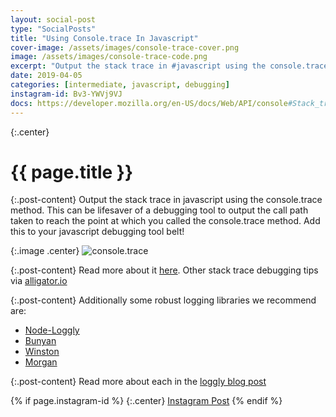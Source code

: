 ```yaml
---
layout: social-post
type: "SocialPosts"
title: "Using Console.trace In Javascript"
cover-image: /assets/images/console-trace-cover.png
image: /assets/images/console-trace-code.png
excerpt: "Output the stack trace in #javascript using the console.trace method."
date: 2019-04-05
categories: [intermediate, javascript, debugging]
instagram-id: Bv3-YWVj9VJ
docs: https://developer.mozilla.org/en-US/docs/Web/API/console#Stack_traces
---
```

{:.center}
# {{ page.title }}

{:.post-content}
Output the stack trace in javascript using the console.trace method. 
This can be lifesaver of a debugging tool to output the call path taken to 
reach the point at which you called the console.trace method. Add this to your 
javascript debugging tool belt! 

{:.image .center}
![console.trace]({{page.image}})

{:.post-content}
Read more about it <a href="{{page.docs}}" target="_blank">here</a>. Other stack trace debugging tips via <a href="https://alligator.io/js/stack-trace/" target="_blank">alligator.io</a>

{:.post-content}
Additionally some robust logging libraries we recommend are:
* <a href="https://github.com/loggly/node-loggly-bulk" target="_blank">Node-Loggly</a>
* <a href="https://github.com/trentm/node-bunyan" target="_blank">Bunyan</a>
* <a href="https://github.com/winstonjs/winston" target="_blank">Winston</a>
* <a href="https://www.npmjs.com/package/morgan" target="_blank">Morgan</a>

{:.post-content}
Read more about each in the <a href="https://www.loggly.com/blog/node-js-libraries-make-sophisticated-logging-simpler/" target="_blank">loggly blog post</a>

{% if page.instagram-id %}
{:.center}
<a class="insta-link" href="https://www.instagram.com/p/{{page.instagram-id}}" target="_blank">Instagram Post</a>
{% endif %}
